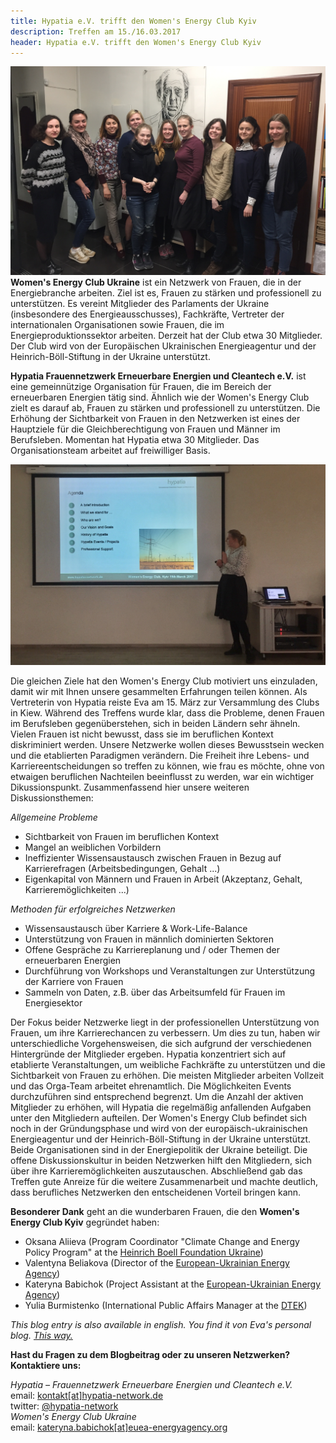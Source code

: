 ```yaml
---
title: Hypatia e.V. trifft den Women's Energy Club Kyiv
description: Treffen am 15./16.03.2017
header: Hypatia e.V. trifft den Women's Energy Club Kyiv
---
```


![20170316_group_picture](/img/20170316_GroupPicture.jpg "20170316_grouppicture")
**Women's Energy Club Ukraine** ist ein Netzwerk von Frauen, die in der Energiebranche arbeiten. Ziel ist es, Frauen zu stärken und professionell zu unterstützen. Es vereint Mitglieder des Parlaments der Ukraine (insbesondere des Energieausschusses), Fachkräfte, Vertreter der internationalen Organisationen sowie Frauen, die im Energieproduktionssektor arbeiten. Derzeit hat der Club etwa 30 Mitglieder. Der Club wird von der Europäischen Ukrainischen Energieagentur und der Heinrich-Böll-Stiftung in der Ukraine unterstützt.

**Hypatia Frauennetzwerk Erneuerbare Energien und Cleantech e.V.** ist eine gemeinnützige Organisation für Frauen, die im Bereich der erneuerbaren Energien tätig sind. Ähnlich wie der Women's Energy Club zielt es darauf ab, Frauen zu stärken und professionell zu unterstützen. Die Erhöhung der Sichtbarkeit von Frauen in den Netzwerken ist eines der Hauptziele für die Gleichberechtigung von Frauen und Männer im Berufsleben. Momentan hat Hypatia  etwa 30 Mitglieder. Das Organisationsteam arbeitet auf freiwilliger Basis.

![20170315_hypatia_presentation](/img/20170315_Hypatia_PresentationKyiv.jpg "20170315_hypatia_presentation")

Die gleichen Ziele hat den Women's Energy Club motiviert uns einzuladen, damit wir mit Ihnen unsere gesammelten Erfahrungen teilen können.
Als Vertreterin von Hypatia reiste Eva am 15. März zur Versammlung des Clubs in Kiew. Während des Treffens wurde klar, dass die Probleme, denen Frauen im Berufsleben gegenüberstehen, sich in beiden Ländern sehr ähneln.
Vielen Frauen ist nicht bewusst, dass sie im beruflichen Kontext diskriminiert werden. Unsere Netzwerke wollen dieses Bewusstsein wecken und die etablierten Paradigmen verändern. Die Freiheit ihre Lebens- und Karriereentscheidungen so treffen zu können, wie frau es möchte, ohne von etwaigen beruflichen Nachteilen beeinflusst zu werden, war ein wichtiger Dikussionspunkt.
Zusammenfassend hier unsere weiteren Diskussionsthemen:

*Allgemeine Probleme*
- Sichtbarkeit von Frauen im beruflichen Kontext
- Mangel an weiblichen Vorbildern
- Ineffizienter Wissensaustausch zwischen Frauen in Bezug auf Karrierefragen (Arbeitsbedingungen, Gehalt ...)
- Eigenkapital von Männern und Frauen in Arbeit (Akzeptanz, Gehalt, Karrieremöglichkeiten ...)

*Methoden für erfolgreiches Netzwerken*
- Wissensaustausch über Karriere & Work-Life-Balance
- Unterstützung von Frauen in männlich dominierten Sektoren
- Offene Gespräche zu Karriereplanung und / oder Themen der erneuerbaren Energien
- Durchführung von Workshops und Veranstaltungen zur Unterstützung der Karriere von Frauen
- Sammeln von Daten, z.B. über das Arbeitsumfeld für Frauen im Energiesektor

Der Fokus beider Netzwerke liegt in der professionellen Unterstützung von Frauen, um ihre Karrierechancen zu verbessern. Um dies zu tun, haben wir unterschiedliche Vorgehensweisen, die sich aufgrund der verschiedenen Hintergründe der Mitglieder ergeben.
Hypatia konzentriert sich auf etablierte Veranstaltungen, um weibliche Fachkräfte zu unterstützen und die Sichtbarkeit von Frauen zu erhöhen. Die meisten Mitglieder arbeiten Vollzeit und das Orga-Team arbeitet ehrenamtlich. Die Möglichkeiten Events durchzuführen sind entsprechend begrenzt. Um die Anzahl der aktiven Mitglieder zu erhöhen, will Hypatia die regelmäßig anfallenden Aufgaben unter den Mitgliedern aufteilen.
Der Women's Energy Club befindet sich noch in der Gründungsphase und wird von der europäisch-ukrainischen Energieagentur und der Heinrich-Böll-Stiftung in der Ukraine unterstützt. Beide Organisationen sind in der Energiepolitik der Ukraine beteiligt.
Die offene Diskussionskultur in beiden Netzwerken hilft den Mitgliedern, sich über ihre Karrieremöglichkeiten auszutauschen.
Abschließend gab das Treffen gute Anreize für die weitere Zusammenarbeit und machte deutlich, dass berufliches Netzwerken den entscheidenen Vorteil bringen kann.

**Besonderer Dank** geht an die wunderbaren Frauen, die den **Women's Energy Club Kyiv** gegründet haben:  
- Oksana Aliieva (Program Coordinator "Climate Change and Energy Policy Program" at the [Heinrich Boell Foundation Ukraine](http://ua.boell.org/en))  
- Valentyna Beliakova (Director of the [European-Ukrainian Energy Agency](http://euea-energyagency.org/en/))  
- Kateryna Babichok (Project Assistant at the [European-Ukrainian Energy Agency](http://euea-energyagency.org/en/))
- Yulia Burmistenko (International Public Affairs Manager at the [DTEK](http://www.dtek.com/en/))

*This blog entry is also available in english. You find it von Eva's personal blog. [This way.](http://www.eva-ernst.de)*

**Hast du Fragen zu dem Blogbeitrag oder zu unseren Netzwerken? Kontaktiere uns:**

*Hypatia – Frauennetzwerk Erneuerbare Energien und Cleantech e.V.*    
email: [kontakt[at]hypatia-network.de](mailto:kontakt@hypatia-network.de)  
twitter: [@hypatia-network](https://twitter.com/HypatiaNetwork)  
*Women's Energy Club Ukraine*  
email: [kateryna.babichok[at]euea-energyagency.org](mailto:kateryna.babichok@euea-energyagency.org)